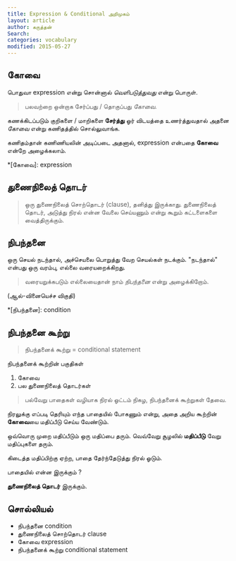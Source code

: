 ```yaml
---
title: Expression & Conditional அறிமுகம்
layout: article 
author: கருத்தன்
Search:  
categories: vocabulary
modified: 2015-05-27
---
```

கோவை
--

பொதுவா expression  என்று சொன்னால்  *வெளிபடுத்துவது*  என்று பொருள்.

>பலவற்றை ஒன்றாக சேர்ப்பது / தொகுப்பது *கோவை*.

கணக்கிடப்படும் குறிகளை  / மாறிகளை  **சேர்த்து** ஓர் விடயத்தை உணர்த்துவதால் அதனை  *கோவை* என்று கணிதத்தில் சொல்லுவாங்க. 

கணிதம்தான் கணிணியலின் அடிப்படை அதனால்,   expression  என்பதை **கோவை** என்றே அழைக்கலாம்.

*[கோவை]: expression

 துணைநிலைத் தொடர்
--
> ஒரு துணைநிலைத் சொற்தொடர் (clause),  தனித்து இருக்காது.
துணைநிலைத் தொடர், அடுத்து நிரல் என்ன வேலை செய்யணும் என்று கூறும் கட்டளைகளை வைத்திருக்கும்.

நிபந்தனை
--
ஒரு செயல் நடந்தால்,  அச்செயலை பொறுத்து வேற செயல்கள் நடக்கும்.
"நடந்தால்" என்பது ஒரு வரம்பு, எல்லை வரையறைக்கிறது.

>வரையறுக்கபடும் எல்லையைதான் நாம் *நிபந்தனை* என்று அழைக்கிறோம்.

(ஆல்-வினையெச்ச விகுதி)

*[நிபந்தனை]: condition


நிபந்தனை கூற்று
--

>நிபந்தனைக் கூற்று = conditional statement

நிபந்தனைக் கூற்றின் பகுதிகள் 
 1. கோவை 
 2. பல  துணைநிலைத் தொடர்கள் 

>பல்வேறு பாதைகள் வழியாக  நிரல் ஓட்டம் நிகழ,  நிபந்தனைக் கூற்றுகள் தேவை.

நிரலுக்கு எப்படி தெரியும் எந்த பாதையில் போகணும் என்று, அதை அறிய கூற்றின் **கோவை**யை மதிப்பீடு செய்ய வேண்டும்.

ஒவ்வொரு முறை மதிப்பீடும்  ஒரு மதிப்பை தரும். வெவ்வேறு சூழலில் **மதிப்பீடு** வேறு மதிப்புகளை தரும்.

கிடைத்த மதிப்பிற்கு ஏற்ற, பாதை தேர்ந்தேடுத்து  நிரல்  ஓடும்.  

பாதையில் என்ன இருக்கும் ?

**துணைநிலைத் தொடர்**  இருக்கும்.


சொல்லியல் 
--

 - நிபந்தனை condition
 - துணைநிலைத் சொற்தொடர் clause
 - கோவை expression
 - நிபந்தனைக் கூற்று  conditional statement

